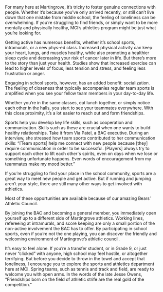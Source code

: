 ﻿For many here at Martingrove, it’s tricky to foster genuine connections with people. Whether it’s because you’ve only arrived recently, or still can’t live down that one mistake from middle school, the feeling of loneliness can be overwhelming. If you’re struggling to find friends, or simply want to be more mentally and physically healthy, MCI’s athletics program might be just what you’re looking for.  
  
  
Getting active has numerous benefits, whether it’s school sports, intramurals, or a new phys-ed class. Increased physical activity can keep your heart, lungs, and muscles healthy, while also promoting a healthier sleep cycle and decreasing your risk of cancer later in life. But there’s more to the story than just your health. Studies show that increased exercise can lead to higher levels of focus, less tension and stress, and feeling less frustration or anger.  
  
  
Engaging in school sports, however, has an added benefit: socialization. The feeling of closeness that typically accompanies regular team sports is amplified when you see your fellow team members in your day-to-day life.  
  
   
Whether you’re in the same classes, eat lunch together, or simply notice each other in the halls, you start to see your teammates everywhere. With this close proximity, it’s a lot easier to reach out and form friendships.  
  
  
Sports help you develop key life skills, such as cooperation and communication. Skills such as these are crucial when one wants to build healthy relationships. Take it from Via Patel, a BAC executive. During an interview, she stressed how team sports contributed to her communication skills: “[Team sports] help me connect with new people because [they] require communication in order to be successful. [Players] always try to support each other to lift each other's spirits, even on days when we lose or something unfortunate happens. Even words of encouragement from my teammates make my mood better.”  
  
  
If you’re struggling to find your place in the school community, sports are a great way to meet new people and get active. But if running and jumping aren’t your style, there are still many other ways to get involved with athletics.   
  
  
Most of these opportunities are available because of our amazing Bears’ Athletic Council.  
  
  
By joining the BAC and becoming a general member, you immediately open yourself up to a different side of Martingrove athletics. Working lines, refereeing at intramurals, and score keeping are only a small portion of the non-active involvement the BAC has to offer. By participating in school sports, even if you’re not the one playing, you can discover the friendly and welcoming environment of Martingrove’s athletic council.  
  
  
It’s easy to feel alone. If you’re a transfer student, or in Grade 9, or just never “clicked” with anyone, high school may feel hostile, or altogether terrifying. But before you decide to throw in the towel and accept that loneliness, I encourage you to explore the sports and athletics department here at MCI. Spring teams, such as tennis and track and field, are ready to welcome you with open arms. In the words of the late Jesse Owens, “Friendships born on the field of athletic strife are the real gold of the competition.”  
  
  
&nbsp;


